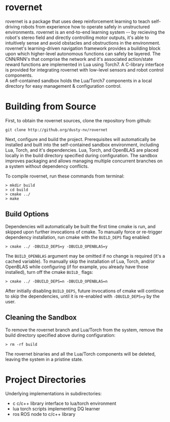 # rovernet

rovernet is a package that uses deep reinforcement learning to teach self-driving robots from experience how to operate safely in unstructured environments.
rovernet is an end-to-end learning system -- by recieving the robot's stereo field and directly controlling motor outputs, it's able to intuitively sense and avoid obstacles and obstructions in the environment.
rovernet's learning-driven navigation framework provides a building block upon which higher-level autonomous functions can safely be layered. 
The CNN/RNN's that comprise the network and it's associated action/state reward functions are implemented in Lua using Torch7.
A C-library interface is provided for integrating rovernet with low-level sensors and robot control components.  
A self-contained sandbox holds the Lua/Torch7 components in a local directory for easy management & configuration control.


# Building from Source

First, to obtain the rovernet sources, clone the repository from github:

`git clone http://github.org/dusty-nv/rovernet`

Next, configure and build the project.  Prerequisites will automatically be installed and built into the self-contained sandbox environment, including Lua, Torch, and it's dependencies.
Lua, Torch, and OpenBLAS are placed locally in the build directory specified during configuration.  The sandbox improves packaging and allows managing multiple concurrent branches on a system without dependency conflicts. 

To compile rovernet, run these commands from terminal:

```> cd rovernet
> mkdir build
> cd build
> cmake ../
> make
```


## Build Options

Dependencies will automatically be built the first time cmake is run, and skipped upon further invocations of cmake.
To manually force or re-trigger dependency installation, run cmake with the `BUILD_DEPS` flag enabled:

`> cmake ../ -DBUILD_DEPS=y -DBUILD_OPENBLAS=y`

The `BUILD_OPENBLAS` argument may be omitted if no change is required (it's a cached variable).
To manually skip the installation of Lua, Torch, and/or OpenBLAS while configuring (if for example, you already have those installed), turn off the cmake `BUILD_` flags:

`> cmake ../ -DBUILD_DEPS=n -DBUILD_OPENBLAS=n`

After initially disabling `BUILD_DEPS`, future invocations of cmake will continue to skip the dependencies, until it is re-enabled with `-DBUILD_DEPS=y` by the user.

## Cleaning the Sandbox

To remove the rovernet branch and Lua/Torch from the system, remove the build directory specified above during configuration:

`> rm -rf build`

The rovernet binaries and all the Lua/Torch components will be deleted, leaving the system in a pristine state.


# Project Directories

Underlying implementations in subdirectories:

- c c/c++ library interface to lua/torch environment
- lua torch scripts implementing DQ learner
- ros ROS node to c/c++ library
